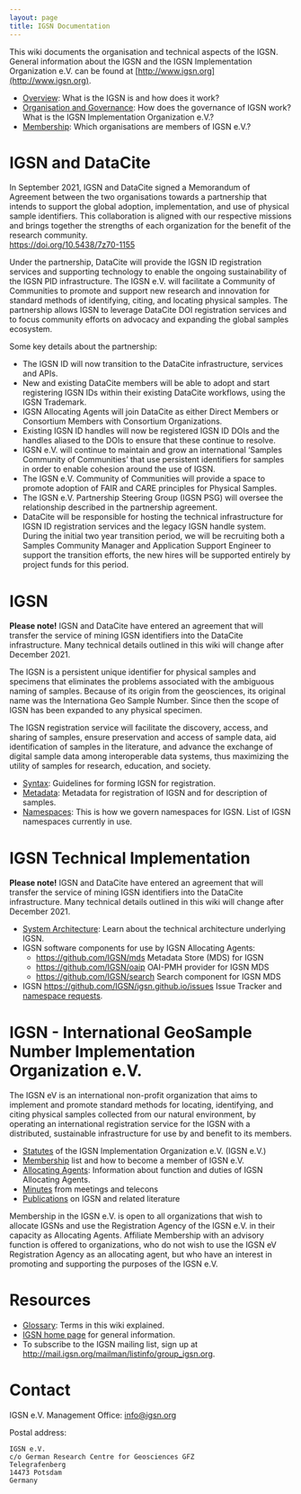 ```yaml
---
layout: page
title: IGSN Documentation
---
```



This wiki documents the organisation and technical aspects of the IGSN. General information about the IGSN and the IGSN Implementation Organization e.V. can be found at [http://www.igsn.org](http://www.igsn.org).

  * [Overview](../overview): What is the IGSN is and how does it work?
  * [Organisation and Governance](../organisation): How does the governance of IGSN work? What is the IGSN Implementation Organization e.V.?
  * [Membership](../membership): Which organisations are members of IGSN e.V.?

# IGSN and DataCite #

In September 2021, IGSN and DataCite signed a Memorandum of Agreement between the two organisations towards a partnership that intends to support the global adoption, implementation, and use of physical sample identifiers. This collaboration is aligned with our respective missions and brings together the strengths of each organization for the benefit of the research community.   
<https://doi.org/10.5438/7z70-1155>  

Under the partnership, DataCite will provide the IGSN ID registration services and supporting technology to enable the ongoing sustainability of the IGSN PID infrastructure. The IGSN e.V. will facilitate a Community of Communities to promote and support new research and innovation for standard methods of identifying, citing, and locating physical samples. The partnership allows IGSN to leverage DataCite DOI registration services and to focus community efforts on advocacy and expanding the global samples ecosystem.

Some key details about the partnership:

  * The IGSN ID will now transition to the DataCite infrastructure, services and APIs.
  * New and existing DataCite members will be able to adopt and start registering IGSN IDs within their existing DataCite workflows, using the IGSN Trademark.
  * IGSN Allocating Agents will join DataCite as either Direct Members or Consortium Members with Consortium Organizations.
  * Existing IGSN ID handles will now be registered IGSN ID DOIs and the handles aliased to the DOIs to ensure that these continue to resolve.
  * IGSN e.V. will continue to maintain and grow an international ‘Samples Community of Communities’ that use persistent identifiers for samples in order to enable cohesion around the use of IGSN.
  * The IGSN e.V. Community of Communities will provide a space to promote adoption of FAIR and CARE principles for Physical Samples.
  * The IGSN e.V. Partnership Steering Group (IGSN PSG) will oversee the relationship described in the partnership agreement.
  * DataCite will be responsible for hosting the technical infrastructure for IGSN ID registration services and the legacy IGSN handle system. During the initial two year transition period, we will be recruiting both a Samples Community Manager and Application Support Engineer to support the transition efforts, the new hires will be supported entirely by project funds for this period.



# IGSN #

**Please note!** IGSN and DataCite have entered an agreement that will transfer the service of mining IGSN identifiers into the DataCite infrastructure. Many technical details outlined in this wiki will change after December 2021.

The IGSN is a persistent unique identifier for physical samples and specimens that eliminates the problems associated with the ambiguous naming of samples. Because of its origin from the geosciences, its original name was the Internationa Geo Sample Number. Since then the scope of IGSN has been expanded to any physical specimen. 

The IGSN registration service will facilitate the discovery, access, and sharing of samples, ensure preservation and access of sample data, aid identification of samples in the literature, and advance the exchange of digital sample data among interoperable data systems, thus maximizing the utility of samples for research, education, and society.

  * [Syntax](../syntax): Guidelines for forming IGSN for registration.
  * [Metadata](../metadata): Metadata for registration of IGSN and for description of samples.
  * [Namespaces](../namespaces): This is how we govern namespaces for IGSN. List of IGSN namespaces currently in use.

# IGSN Technical Implementation #

**Please note!** IGSN and DataCite have entered an agreement that will transfer the service of mining IGSN identifiers into the DataCite infrastructure. Many technical details outlined in this wiki will change after December 2021.

  * [System Architecture](../system): Learn about the technical architecture underlying IGSN.
  * IGSN software components for use by IGSN Allocating Agents:
    * <https://github.com/IGSN/mds> Metadata Store (MDS) for IGSN
    * <https://github.com/IGSN/oaip> OAI-PMH provider for IGSN MDS
    * <https://github.com/IGSN/search> Search component for IGSN MDS
  * IGSN <https://github.com/IGSN/igsn.github.io/issues> Issue Tracker and [namespace requests](..namespaces).


# IGSN - International GeoSample Number Implementation Organization e.V. #

The IGSN eV is an international non-profit organization that aims to implement and promote standard methods for locating, identifying, and citing physical samples collected from our natural environment, by operating an international registration service for the IGSN with a distributed, sustainable infrastructure for use by and benefit to its members.

  * [Statutes](../statutes) of the IGSN Implementation Organization e.V. (IGSN e.V.)
  * [Membership](../membership) list and how to become a member of IGSN e.V.
  * [Allocating Agents](../agents): Information about function and duties of IGSN Allocating Agents.
  * [Minutes](../minutes) from meetings and telecons
  * [Publications](../publications) on IGSN and related literature
  
Membership in the IGSN e.V. is open to all organizations that wish to allocate IGSNs and use the Registration Agency of the IGSN e.V. in their capacity as Allocating Agents. Affiliate Membership with an advisory function is offered to organizations, who do not wish to use the IGSN eV Registration Agency as an allocating agent, but who have an interest in promoting and supporting the purposes of the IGSN e.V.

# Resources #

  * [Glossary](../glossary): Terms in this wiki explained.
  * [IGSN home page](http://www.igsn.org) for general information.
  * To subscribe to the IGSN mailing list, sign up at <http://mail.igsn.org/mailman/listinfo/group_igsn.org>.


# Contact #

IGSN e.V. Management Office: [info@igsn.org](mailto:info@igsn.org)

Postal address:

    IGSN e.V.
    c/o German Research Centre for Geosciences GFZ
    Telegrafenberg
    14473 Potsdam
    Germany
